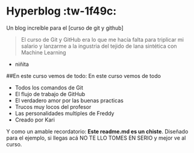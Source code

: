 # Hyperblog :tw-1f49c:
Un blog increíble para el [curso de git y github]

> El curso de Git y GitHub era lo que me hacía falta para triplicar mi salario y lanzarme a la ingustria del tejido de lana sintética con Machine Learning
- niñita

##En este curso vemos de todo: En este curso vemos de todo
- Todos los comandos de Git
- El flujo de trabajo de GitHub
- El verdadero amor por las buenas practicas
- Trucos muy locos del profesor
- Las personalidades multiples de Freddy
- Creado por Kari

Y como un amable recordatorio: **Este readme.md es un chiste**. Diseñado para el ejemplo, si llegas acá NO TE LLO TOMES EN SERIO y mejor ve al curso.

